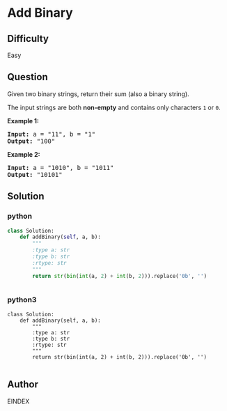 # Add Binary

## Difficulty
Easy

## Question
<p>Given two binary strings, return their sum (also a binary string).</p>

<p>The input strings are both <strong>non-empty</strong> and contains only characters <code>1</code> or&nbsp;<code>0</code>.</p>

<p><strong>Example 1:</strong></p>

<pre>
<strong>Input:</strong> a = &quot;11&quot;, b = &quot;1&quot;
<strong>Output:</strong> &quot;100&quot;</pre>

<p><strong>Example 2:</strong></p>

<pre>
<strong>Input:</strong> a = &quot;1010&quot;, b = &quot;1011&quot;
<strong>Output:</strong> &quot;10101&quot;</pre>


## Solution
### python
```python
class Solution:
    def addBinary(self, a, b):
        """
        :type a: str
        :type b: str
        :rtype: str
        """
        return str(bin(int(a, 2) + int(b, 2))).replace('0b', '')



```
### python3
```python3
class Solution:
    def addBinary(self, a, b):
        """
        :type a: str
        :type b: str
        :rtype: str
        """
        return str(bin(int(a, 2) + int(b, 2))).replace('0b', '')


```

## Author
EINDEX
